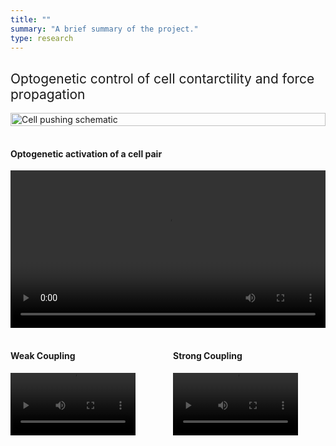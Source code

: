 ```yaml
---
title: ""
summary: "A brief summary of the project."
type: research
---
```

<!-- <h2 style="font-weight: normal">Background</h2>
Over the course of the last two decades, it became progressively clear that physical, i.e.
mechanical forces play a major role in cellular decision making and aid in regulating important
physiological processes like tissue growth and morphogenesis. To actively generate forces, cells
use a highly complex and self-organized contractile structure called the actin cytoskeleton which
allows them to explore the mechanical and geometric properties of their environment through cell-
matrix and cell-cell adhesions. These informations are then fed back to the cell, and evaluated by
means of chemical signals a process which is known as mechanotransduction. Although research
has yielded many new insights in recent years it is still puzzling how cells integrate information
from their environment into their decision-making process. Therefore, it is important to study how
cells generate forces, how the internal molecular machinery regulates them, and how these forces
transmit information in multicellular systems to understand processes such as development,
organogenesis, homeostasis or diseases like cancer. -->

### <h2 style="font-weight: normal">Optogenetic control of cell contarctility and force propagation</h2>
<div style="display: flex; flex-wrap: wrap; gap: 1rem; align-items: center;">

  <!-- Left: Image -->
  <div style="flex: 1.5; min-width: 300px;">
    <img 
      src="/uploads/coupling_mechanism.svg"
      alt="Cell pushing schematic"
      style="width: 100%; height: auto;">
  </div>

  <!-- Right: Column with top movie and bottom row -->
  <div style="
    flex: 1.5; 
    min-width: 300px; 
    display: flex; 
    flex-direction: column; 
    gap: 1rem;
  ">
    <!-- Top: Overview Movie spanning full width -->
    <div>
      <h4>Optogenetic activation of a cell pair</h4>
      <video controls style="width: 100%; height: auto; display: block;">
        <source src="/uploads/MovieOptoArrow.mp4" type="video/mp4">
      </video>
    </div>
    <!-- Bottom: Row with 2 movies side by side -->
    <div style="display: flex; flex-wrap: wrap; gap: 1rem;">
      <div style="flex: 1; min-width: 100px;">
        <h4>Weak Coupling</h4>
        <video controls style="width: 100%; max-width: 200px; height: auto; display: block;">
          <source src="/uploads/MovieS1_doublet_weak_coupling.mp4" type="video/mp4">
        </video>
      </div>
      <div style="flex: 1; min-width: 100px;">
        <h4>Strong Coupling</h4>
        <video controls style="width: 100%; max-width: 200px; height: auto; display: block;">
          <source src="/uploads/MovieS2_doublet_strong_coupling.mp4" type="video/mp4">
        </video>
      </div>
    </div>
  </div>

</div>






<!-- - Lists
- **Bold text**
- *Italic text*
- Images
- 
{{< math >}}
$$
\gamma_{n} = \frac{ \left | \left (\mathbf x_{n} - \mathbf x_{n-1} \right )^T \left [\nabla F (\mathbf x_{n}) - \nabla F (\mathbf x_{n-1}) \right ] \right |}{\left \|\nabla F(\mathbf{x}_{n}) - \nabla F(\mathbf{x}_{n-1}) \right \|^2}
$$
{{< /math >}} -->
<!-- $$
\gamma_{n} = \frac{ \left | \left (\mathbf x_{n} - \mathbf x_{n-1} \right )^T \left [\nabla F (\mathbf x_{n}) - \nabla F (\mathbf x_{n-1}) \right ] \right |}{\left \|\nabla F(\mathbf{x}_{n}) - \nabla F(\mathbf{x}_{n-1}) \right \|^2}
$$ -->
